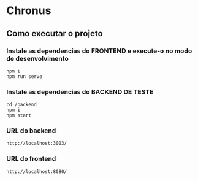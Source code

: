 # Chronus

## Como executar o projeto

### Instale as dependencias do FRONTEND  e execute-o no modo de desenvolvimento
```
npm i
npm run serve
```

### Instale as dependencias do BACKEND DE TESTE
```
cd /backend
npm i
npm start
```

### URL do backend
```
http://localhost:3003/
```
### URL do frontend
```
http://localhost:8080/
```

<!-- ### Compiles and minifies for production
```
npm run build
```

### Lints and fixes files
```
npm run lint
```

### Customize configuration
See [Configuration Reference](https://cli.vuejs.org/config/). -->
